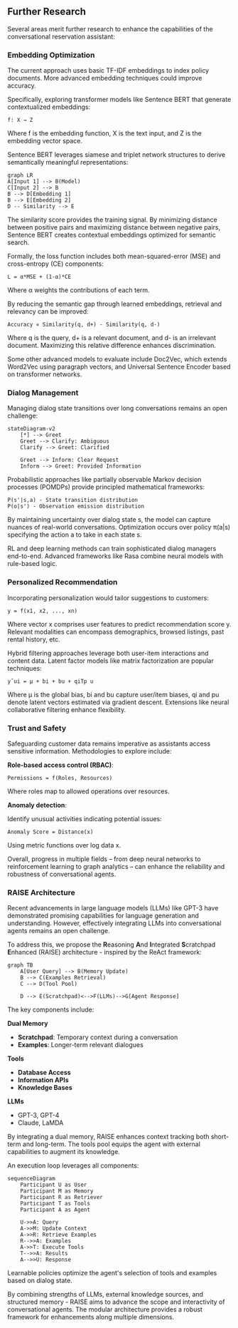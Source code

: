 ## Further Research

Several areas merit further research to enhance the capabilities of the conversational reservation assistant:

### Embedding Optimization

The current approach uses basic TF-IDF embeddings to index policy documents. More advanced embedding techniques could improve accuracy.

Specifically, exploring transformer models like Sentence BERT that generate contextualized embeddings:

```
f: X → Z 
```

Where f is the embedding function, X is the text input, and Z is the embedding vector space.

Sentence BERT leverages siamese and triplet network structures to derive semantically meaningful representations:

```mermaid 
graph LR
A[Input 1] --> B(Model)
C[Input 2] --> B 
B --> D[Embedding 1]
B --> E[Embedding 2]
D -- Similarity --> E
```

The similarity score provides the training signal. By minimizing distance between positive pairs and maximizing distance between negative pairs, Sentence BERT creates contextual embeddings optimized for semantic search.

Formally, the loss function includes both mean-squared-error (MSE) and cross-entropy (CE) components:

```
L = α*MSE + (1-α)*CE
```

Where α weights the contributions of each term.

By reducing the semantic gap through learned embeddings, retrieval and relevancy can be improved:

```
Accuracy ∝ Similarity(q, d+) - Similarity(q, d-)
```

Where q is the query, d+ is a relevant document, and d- is an irrelevant document. Maximizing this relative difference enhances discrimination.

Some other advanced models to evaluate include Doc2Vec, which extends Word2Vec using paragraph vectors, and Universal Sentence Encoder based on transformer networks.

### Dialog Management

Managing dialog state transitions over long conversations remains an open challenge:

```mermaid
stateDiagram-v2
    [*] --> Greet
    Greet --> Clarify: Ambiguous
    Clarify --> Greet: Clarified
    
    Greet --> Inform: Clear Request 
    Inform --> Greet: Provided Information
```

Probabilistic approaches like partially observable Markov decision processes (POMDPs) provide principled mathematical frameworks:

```
P(s'|s,a) - State transition distribution 
P(o|s') - Observation emission distribution
```

By maintaining uncertainty over dialog state s, the model can capture nuances of real-world conversations. Optimization occurs over policy π(a|s) specifying the action a to take in each state s.

RL and deep learning methods can train sophisticated dialog managers end-to-end. Advanced frameworks like Rasa combine neural models with rule-based logic.

### Personalized Recommendation

Incorporating personalization would tailor suggestions to customers:

```
y = f(x1, x2, ..., xn)
```

Where vector x comprises user features to predict recommendation score y. Relevant modalities can encompass demographics, browsed listings, past rental history, etc.

Hybrid filtering approaches leverage both user-item interactions and content data. Latent factor models like matrix factorization are popular techniques:

```
yˆui = μ + bi + bu + qiTp u  
```

Where μ is the global bias, bi and bu capture user/item biases, qi and pu denote latent vectors estimated via gradient descent. Extensions like neural collaborative filtering enhance flexibility.

### Trust and Safety

Safeguarding customer data remains imperative as assistants access sensitive information. Methodologies to explore include:

**Role-based access control (RBAC)**:

```
Permissions = f(Roles, Resources)
```

Where roles map to allowed operations over resources.

**Anomaly detection**:

Identify unusual activities indicating potential issues:

```
Anomaly Score = Distance(x)  
```

Using metric functions over log data x.

Overall, progress in multiple fields – from deep neural networks to reinforcement learning to graph analytics – can enhance the reliability and robustness of conversational agents.

### RAISE Architecture

Recent advancements in large language models (LLMs) like GPT-3 have demonstrated promising capabilities for language generation and understanding. However, effectively integrating LLMs into conversational agents remains an open challenge.

To address this, we propose the **R**easoning **A**nd **I**ntegrated **S**cratchpad **E**nhanced (RAISE) architecture - inspired by the ReAct framework:

```mermaid
graph TB
    A[User Query] --> B(Memory Update)
    B --> C(Examples Retrieval)
    C --> D(Tool Pool)
    
    D --> E(Scratchpad)<-->F(LLMs)-->G[Agent Response]
```

The key components include:

**Dual Memory**

- **Scratchpad**: Temporary context during a conversation
- **Examples**: Longer-term relevant dialogues

**Tools**

- **Database Access**
- **Information APIs**
- **Knowledge Bases**

**LLMs**

- GPT-3, GPT-4
- Claude, LaMDA

By integrating a dual memory, RAISE enhances context tracking both short-term and long-term. The tools pool equips the agent with external capabilities to augment its knowledge.

An execution loop leverages all components:

```mermaid
sequenceDiagram
    Participant U as User
    Participant M as Memory
    Participant R as Retriever 
    Participant T as Tools
    Participant A as Agent
    
    U->>A: Query
    A->>M: Update Context
    A->>R: Retrieve Examples
    R-->>A: Examples
    A->>T: Execute Tools 
    T-->>A: Results
    A-->>U: Response
```

Learnable policies optimize the agent's selection of tools and examples based on dialog state.

By combining strengths of LLMs, external knowledge sources, and structured memory - RAISE aims to advance the scope and interactivity of conversational agents. The modular architecture provides a robust framework for enhancements along multiple dimensions.